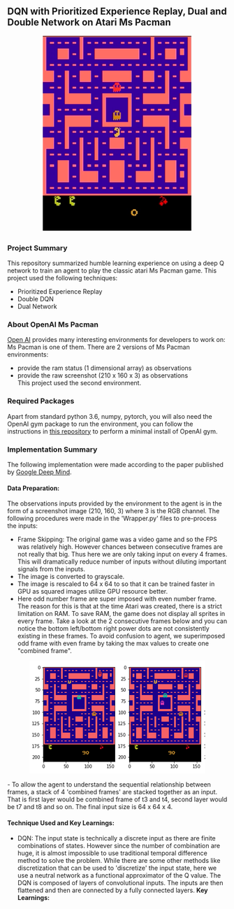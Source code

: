 
## DQN with Prioritized Experience Replay, Dual and Double Network on Atari Ms Pacman

<p align="center"><a href="https://gym.openai.com/envs/MsPacman-v0/">
 <img width="342" height="450" src="https://github.com/chihoxtra/dqn_ms_pacman/blob/master/mspacman.png"></a>
</p>

### Project Summary

This repository summarized humble learning experience on using a deep Q network to train an agent to play the classic atari Ms Pacman game. This project used the following techniques:
* Prioritized Experience Replay
* Double DQN
* Dual Network

### About OpenAI Ms Pacman

[Open AI](https://gym.openai.com/envs/#classic_control) provides many interesting environments for
developers to work on: Ms Pacman is one of them. There are 2 versions of Ms Pacman environments:
* provide the ram status (1 dimensional array) as observations
* provide the raw screenshot (210 x 160 x 3) as observations <br>
This project used the second environment.

### Required Packages

Apart from standard python 3.6, numpy, pytorch, you will also need the OpenAI gym package to run the environment, you can follow the instructions in [this repository](https://github.com/openai/gym) to perform a minimal install of OpenAI gym.

### Implementation Summary
The following implementation were made according to the paper published by [Google Deep Mind](https://storage.googleapis.com/deepmind-media/dqn/DQNNaturePaper.pdf).

#### Data Preparation:
The observations inputs provided by the environment to the agent is in the form of
a screenshot image (210, 160, 3) where 3 is the RGB channel. The following procedures were made
in the 'Wrapper.py' files to pre-process the inputs:
- Frame Skipping: The original game was a video game and so the FPS was relatively high. However chances between consecutive frames are not really that big. Thus here we are only taking input on every 4 frames. This will dramatically reduce number of inputs without diluting important signals from the inputs.
- The image is converted to grayscale.
- The image is rescaled to 64 x 64 to so that it can be trained faster in GPU as squared images utilize GPU resource better.
- Here odd number frame are super imposed with even number frame. The reason for this is that
at the time Atari was created, there is a strict limitation on RAM. To save RAM, the game
does not display all sprites in every frame. Take a look at the 2 consecutive frames below and you
can notice the bottom left/bottom right power dots are not consistently existing in these frames. To
avoid confusion to agent, we superimposed odd frame with even frame by taking the max values to create one "combined frame".
<p align="center">
 <img width="402" height="258" src="https://github.com/chihoxtra/dqn_ms_pacman/blob/master/oddevenframes.png">
</p>
- To allow the agent to understand the sequential relationship between frames, a stack of 4
'combined frames' are stacked together as an input. That is first layer would be combined frame
of t3 and t4, second layer would be t7 and t8 and so on. The final input size is 64 x 64 x 4.

#### Technique Used and Key Learnings:
- DQN: The input state is technically a discrete input as there are finite combinations of states.
However since the number of combination are huge, it is almost impossible to use traditional
temporal difference method to solve the problem. While there are some other methods like discretization
that can be used to 'discretize' the input state, here we use a neutral network as a functional approximator of the Q value. The DQN is composed of layers of convolutional inputs. The inputs are then flattened and then are connected by a fully connected layers. <B>Key Learnings: </B>
